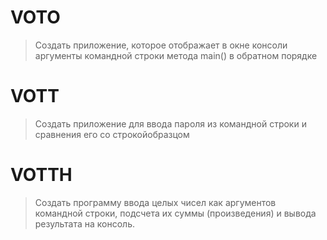 # VOTO
>Создать приложение, которое отображает в окне консоли аргументы командной строки
метода main() в обратном порядке

# VOTT
>Создать приложение для ввода пароля из командной строки и сравнения его со строкойобразцом

# VOTTH
>Создать программу ввода целых чисел как аргументов командной строки, подсчета их
суммы (произведения) и вывода результата на консоль.
